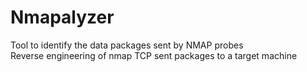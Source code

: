 # Nmapalyzer

Tool to identify the data packages sent by NMAP probes</br>
Reverse engineering of nmap TCP sent packages to a target machine
